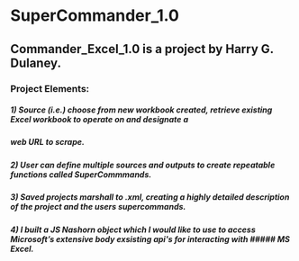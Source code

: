 # SuperCommander_1.0

## Commander_Excel_1.0 is a project by Harry G. Dulaney.


### Project Elements:

##### 1) Source (i.e.) choose from new workbook created, retrieve existing Excel workbook to operate on and designate a 
##### web URL to scrape.
##### 2) User can define multiple sources and outputs to create repeatable functions called SuperCommmands. 
##### 3) Saved projects marshall to .xml, creating a highly detailed description of the project and the users supercommands. 
##### 4) I built a JS Nashorn object which I would like to use to access Microsoft’s extensive body exsisting api's for interacting with ##### MS Excel. 


